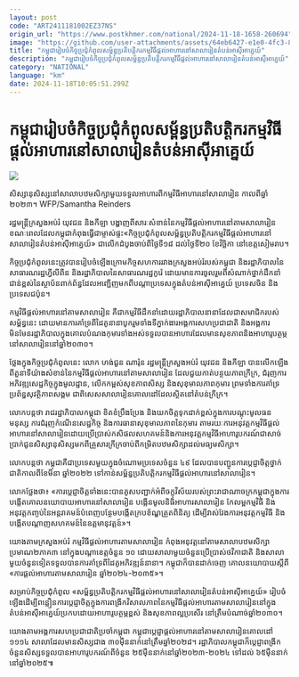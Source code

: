 ```yaml
---
layout: post
code: "ART2411181002EZ37NS"
origin_url: "https://www.postkhmer.com/national/2024-11-18-1658-260694"
image: "https://github.com/user-attachments/assets/64eb6427-e1e0-4fc3-87b8-61626df10b4c"
title: "កម្ពុជា​រៀបចំ​កិច្ច​ប្រជុំ​កំពូល​សម្ព័ន្ធ​ប្រតិបត្តិករ​កម្មវិធី​ផ្តល់​អាហារ​នៅ​សាលារៀន​តំបន់​អាស៊ី​អាគ្នេយ៍"
description: "​​កម្ពុជា​រៀបចំ​កិច្ច​ប្រជុំ​កំពូល​សម្ព័ន្ធ​ប្រតិបត្តិករ​កម្មវិធី​ផ្តល់​អាហារ​នៅ​សាលារៀន​តំបន់​អាស៊ី​អាគ្នេយ៍​"
category: "NATIONAL"
language: "km"
date: 2024-11-18T10:05:51.299Z
---
```


# កម្ពុជា​រៀបចំ​កិច្ច​ប្រជុំ​កំពូល​សម្ព័ន្ធ​ប្រតិបត្តិករ​កម្មវិធី​ផ្តល់​អាហារ​នៅ​សាលារៀន​តំបន់​អាស៊ី​អាគ្នេយ៍

![](https://github.com/user-attachments/assets/5bf04714-e6c8-4d3c-9015-c6404e908c33)

សិស្សានុសិស្ស​នៅ​សាលា​បឋមសិក្សា​មួយ​ទទួល​អាហារ​ពី​កម្មវិធី​អាហារ​នៅ​សាលា​រៀន កាល​ពី​ឆ្នាំ ២០២៣។ WFP/Samantha Reinders

រដ្ឋមន្ត្រី​ក្រសួង​អប់រំ យុវជន និង​កីឡា បង្ហាញ​ពី​សារៈ​សំខាន់​នៃ​កម្មវិធី​ផ្តល់​អាហារ​នៅ​តាម​សាលា​រៀន​ ខណៈ​ពេល​ដែល​កម្ពុជា​កំពុង​ធ្វើ​ជា​ម្ចាស់​ផ្ទះ ​«កិច្ច​ប្រជុំ​កំពូល​សម្ព័ន្ធ​ប្រតិបត្តិករ​កម្មវិធី​ផ្តល់​អាហារ​នៅ​សាលា​រៀន​តំបន់​អាស៊ី​អាគ្នេយ៍» ជា​លើក​ដំបូង ​ចាប់​ពី​ថ្ងៃ​ទី១៨ ​ដល់​ថ្ងៃ​ទី២០ ខែវិច្ឆិកា​ នៅ​ខេត្ត​សៀមរាប។

កិច្ច​ប្រជុំ​កំពូល​នេះ​ត្រូវ​បាន​រៀប​ចំ​ឡើង​ក្រោម​កិច្ច​សហការ​រវាង​ក្រសួង​អប់រំ​របស់​កម្ពុជា និង​រដ្ឋាភិបាល​នៃ​សាធារណរដ្ឋ​ហ្វីលីពីន​ និង​រដ្ឋាភិបាល​នៃ​សាធារណរដ្ឋ​កូរ៉េ ដោយ​មាន​ការ​ចូលរួម​ពី​សំណាក់​ថ្នាក់​ដឹកនាំ​ជាន់​ខ្ពស់​នៃ​ស្ថាប័ន​ពាក់​ព័ន្ធ​ដែល​អញ្ជើញ​មក​ពី​បណ្តា​ប្រទេស​ក្នុង​តំបន់​អាស៊ីអាគ្នេយ៍ ប្រទេស​ចិន និង​ប្រទេស​ជប៉ុន។

កម្មវិធី​ផ្តល់​អាហារ​នៅ​តាម​សាលា​រៀន គឺជា​កម្មវិធី​ដឹកនាំ​ដោយ​រដ្ឋាភិបាល​នានា​ដែល​ជា​សមាជិក​របស់​សម្ព័ន្ធ​នេះ ដោយ​មាន​ការ​គាំទ្រ​ពី​ដៃគូ​នានា​ បូក​រួម​ទាំង​ទីភ្នាក់ងារ​អង្គការ​សហប្រជាជាតិ និង​អង្គការ​មិនមែន​រដ្ឋាភិបាល​ក្នុង​គោល​បំណង​កុមារ​ទាំង​អស់​ទទួល​បាន​អាហារ​ដែល​មាន​សុខភាព​និង​អាហារូបត្ថម្ភ​នៅ​សាលា​រៀន​នៅ​ឆ្នាំ​២០៣០។

ថ្លែង​ក្នុង​កិច្ច​ប្រជុំ​កំពូល​នេះ​ លោក ហង់ជួន ណារ៉ុន រដ្ឋមន្ត្រី​ក្រសួង​អប់រំ យុវជន​ និង​កីឡា បាន​លើក​ឡើង​ពី​តួនាទី​យ៉ាង​សំខាន់​នៃ​កម្មវិធី​ផ្តល់​អាហារ​នៅ​តាម​សាលារៀន​ ដែល​ជួយ​កាត់​បន្ថយ​ភាព​ក្រីក្រ, ជំរុញ​ការ​អភិវឌ្ឍ​សេដ្ឋកិច្ច​ក្នុង​មូលដ្ឋាន, ​លើក​កម្ពស់​សុខភាព​សិស្ស និង​សុខុមាលភាព​កុមារ ព្រម​ទាំង​ការ​គាំទ្រ​ប្រព័ន្ធ​សុវត្ថិភាព​សង្គម ​ជាពិសេស​សាលារៀន​គោល​ដៅ​ដែល​ស្ថិត​នៅ​តំបន់​ក្រីក្រ។

លោក​បន្ត​ថា រាជ​រដ្ឋាភិបាល​កម្ពុជា ​ខិតខំ​ប្រឹង​ប្រែង និង​យក​ចិត្ត​ទុក​ដាក់​ខ្ពស់​ក្នុង​ការ​បណ្តុះ​មូលធន​មនុស្ស​ ការ​ជំរុញ​កំណើន​សេដ្ឋកិច្ច និង​ការធានា​សុខុមាល​ភាព​នៃ​កុមារ តាមរយៈ​ការ​អនុវត្ត​កម្មវិធី​ផ្តល់​អាហារ​នៅ​សាលារៀន​ដោយ​ប្រើ​ប្រាស់​កសិផល​សហគមន៍​ និង​ការ​អនុវត្ត​កម្មវិធី​អាហារូបករណ៍​ជា​សាច់​ប្រាក់​ជូន​សិស្សានុសិស្ស​មក​ពី​គ្រួសារ​ក្រីក្រ​ចាប់​ពី​កម្រិត​បឋមសិក្សា​ដល់​មធ្យម​សិក្សា។

លោក​បន្ត​ថា កម្ពុជា​គឺ​ជា​ប្រទេស​មួយ​ក្នុង​ចំណោម​ប្រទេស​ចំនួន​ ៤៩ ដែល​បាន​បញ្ជូន​ការ​ប្តេជ្ញា​ចិត្ត​ថ្នាក់​ជាតិ​កាល​ពី​ខែ​មីនា ឆ្នាំ​២០២២ ទៅ​កាន់​សម្ព័ន្ធ​ប្រតិបត្តិករ​កម្មវិធី​ផ្តល់​អាហារ​នៅ​សាលា​រៀន។

លោក​ថ្លែង​ថា៖ «ការ​ប្តេជ្ញា​ចិត្ត​ទាំង​នេះ​បាន​គូស​បញ្ជាក់​អំពី​ចក្ខុវិស័យ​របស់​ព្រះ​រាជាណាចក្រ​កម្ពុជា​ក្នុង​ការ​បង្កើត​គោល​នយោបាយ​អាហារ​នៅ​សាលារៀន បង្កើន​មូលនិធិ​អាហារ​សាលារៀន កែ​លម្អ​កម្មវិធី និង​អនុវត្ត​កញ្ចប់​នៃ​អន្តរាគមន៍​បំពេញ​បន្ថែម ​បង្កើត​ក្របខ័ណ្ឌ​ត្រួត​ពិនិត្យ ដើម្បី​វាស់​វែង​ការ​អនុវត្ត​កម្មវិធី និង​បង្កើត​បណ្តាញ​សហគមន៍​នៃ​ឧត្តមានុវត្តន៍»។

យោង​តាម​ក្រសួង​អប់រំ កម្មវិធី​ផ្ដល់​អាហារ​តាម​សាលារៀន កំពុង​អនុវត្ត​នៅ​តាម​សាលា​បឋម​សិក្សា​ប្រមាណ​២ភាគ៣ ​នៅ​ក្នុង​បណ្ដា​ខេត្ត​ចំនួន ១០ ដោយ​សាលា​មួយ​ចំនួន​ប្រើ​ប្រាស់​ថវិកា​ជាតិ និង​សាលា​មួយ​ចំនួន​ទៀត​ទទួល​បាន​ការ​គាំទ្រ​ពី​ដៃគូ​អភិវឌ្ឍន៍​នានា។ កម្ពុជា​ក៏​បាន​ដាក់​ចេញ​ គោល​នយោបាយ​ស្ដី​ពី «ការ​ផ្តល់​អាហារ​តាម​សាលារៀន ឆ្នាំ២០២៤-២០៣៥»។

សម្រាប់​កិច្ច​ប្រជុំ​កំពូល ​«សម្ព័ន្ធ​ប្រតិបត្តិករ​កម្មវិធី​ផ្តល់​អាហារ​នៅ​សាលា​រៀន​តំបន់​អាស៊ី​អាគ្នេយ៍» រៀបចំ​ឡើង​ដើម្បី​ពន្លឿន​ការ​ប្ដេជ្ញា​ចិត្ត​ក្នុង​ការ​ពង្រីក​វិសាលភាព​នៃ​កម្មវិធី​ផ្តល់​អាហារ​តាម​សាលារៀន​នៅ​ក្នុង​តំបន់​អាស៊ី​អាគ្នេយ៍​ប្រកប​ដោយ​អាហារូបត្ថម្ភ​ខ្ពស់ និង​សុខភាព​ល្អ​ប្រសើរ នៅ​ត្រឹម​បំណាច់​ឆ្នាំ​២០៣០។

យោង​តាម​អង្គការ​សហប្រជាជាតិ​ប្រចាំ​កម្ពុជា កម្ពុជា​ប្ដេជ្ញា​ផ្ដល់​អាហារ​នៅ​តាម​សាលា​រៀន​គោល​ដៅ ១១១៤ សាលា​ដែល​មាន​សិស្ស​ជាង ៣០​ម៉ឺន​នាក់​នៅ​ត្រឹម​ឆ្នាំ​២០២៨។ រដ្ឋាភិបាល​កម្ពុជា​ក៏​ប្ដេជ្ញា​ពង្រីក​ចំនួន​សិស្ស​ទទួល​បាន​អាហារូបករណ៍​ពី​ចំនួន ២៥​ម៉ឺន​នាក់​នៅ​ឆ្នាំ​២០២៣-២០២៤ ទៅ​ដល់​ ៦៥​ម៉ឺន​នាក់​នៅ​ឆ្នាំ​២០២៥៕